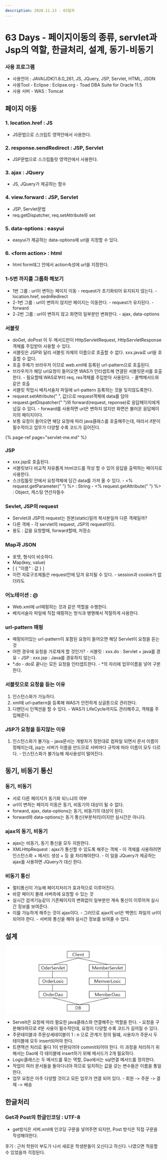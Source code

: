 ```yaml
---
description: 2020.11.13 - 63일차
---
```


# 63 Days - 페이지이동의 종류, servlet과 Jsp의 역할, 한글처리, 설계, 동기-비동기

### 사용 프로그램

* 사용언어 : JAVA\(JDK\)1.8.0\_261, JS, JQuery, JSP, Servlet, HTML, JSON
* 사용Tool  - Eclipse : Eclipse.org - Toad DBA Suite for Oracle 11.5
* 사용 서버 - WAS : Tomcat

## 페이지 이동

### 1. location.href : JS

* JS문법으로 스크립트 영역안에서 사용한다.

### 2. response.sendRedirect : JSP, Servlet

* JSP문법으로 스크립틀릿 영역안에서 사용한다.

### 3. ajax : JQuery

* JS, JQuery가 제공하는 함수

### 4. view.forward : JSP, Servlet

* JSP, Servlet문법
* req.getDispatcher, req.setAttribute와 set

### 5. data-options : easyui

* easyui가 제공하는 data-options에 url을 지정할 수 있다.

### 6. &lt;form action&gt; : html

* html form태그 안에서 action속성에 url을 지정한다.

### 1-5번 까지를 그룹화 해보기

* 1번 그룹 : url이 변하는 페이지 이동 - request가 초기화되어 유지되지 않는다. - location.href, sednRedirect
* 2-1번 그룹 : url이 변하지 않지만 페이지는 이동한다. - request가 유지된다. - forward
* 2-2번 그룹 : url이 변하지 않고 화면의 일부분만 변화한다. - ajax, data-options

### 서블릿

* doGet, doPost 이 두 메서드만이 HttpServletRequest, HttpServletResponse객체를 주입받아 사용할 수 있다.
* 서블릿은 JSP와 달리 서블릿 자체의 이름으로 호출할 수 없다. xxx.java로 url을 호출할 수 없다.
* 호출 주체가 브라우저 이므로 web.xml에 등록된 url-pattern으로 호출된다.
* 브라우저가 해당 url요청이 들어오면 WAS가 인터셉트해 연결된 서블릿문서를 호출한다. - 필요할때 WAS로부터 req, res객체를 주입받아 사용된다. - 콜백메서드와 같은 호출
* 서블릿 작업시 배치서술자 파일에 url-pattern 등록하는 것을 잊지않도록한다.
* request.setAttribute\(" ", 값\)으로 request객체에 data를 담아
* request.getDispatcher\(" "\)와 forward\(request, reponse\)로 응답페이지에게 넘길 수 있다. - forward를 사용하면 url은 변하지 않지만 화면은 불러온 응답페이지의 페이지이다.
* 보통 요청이 들어오면 해당 요청에 따라 java클래스를 호출해주는데, 따라서 if문이 필수적이고 업무가 다양할 수록 코드가 길어진다.

{% page-ref page="servlet-me.md" %}

### JSP

* xxx.jsp로 호출된다.
* 서블릿보다 비교적 자유롭게 html코드를 작성 할 수 있어 응답을 출력하는 페이지로 사용한다.
* 스크립틀릿 안에서 요청객체에 담긴 data를 가져 올 수 있다. - &lt;% request.getParameter\(" "\) %&gt; : String - &lt;% request.getAttribute\(" "\) %&gt; : Object, 캐스팅 연산자필수

### Sevlet, JSP의 request

* Servlet과 JSP의 request는 원본\(static\)일까 복사본일까 다른 객체일까?
* 다른 객체 - 각 servlet의 request, JSP의 request이다.
* 용도 : 값을 요청할때, forward할때, 저장소

### Map과 JSON

* 포맷, 형식이 비슷하다.
* Map\(key, value\)
* \[ { "이름" : 값 } \]
* 이런 자료구조체들은 request안에 담겨 유지될 수 있다. - session과 cookie가 없더라도

### 어노테이션 : @

* Web.xml에 url매핑하는 것과 같은 역할을 수행한다.
* 배치서술자 파일에 직접 매핑하는 방식과 병행해서 적절하게 사용한다.

### url-pattern 매핑

* 매핑되어있는 url-pattern이 포함된 요청이 들어오면 해당 Servlet이 요청을 듣는 것
* 어떤 경우에 요청을 가로채게 할 것인가? - 서블릿 : xxx.do : Servlet + java를 경유 - JSP      : xxx.jsp : Java를 경유하지 않는다.
* \*.do  - do로 끝나는 모든 요청을 인터셉트한다. - \*의 자리에 업무이름을 넣어 구분한다.

### 서블릿으로 요청을 듣는 이유

1. 인스턴스화가 가능하다.
2. xml에 url-pattern을 등록해 WAS가 안전하게 싱글톤으로 관리한다.
3. 디펜던시 인젝션을 할 수 있다. - WAS가 LifeCycle까지도 관리해주고, 객체를 주입해준다.

### JSP가 요청을 듣지않는 이유

1. 인스턴스화가 불가능 - java문서는 개발자가 정한대로 컴파일 되면서 문서 이름이 정해지는데, jsp는 서버가 이름을 만드므로 서버마다 규칙에 따라 이름이 모두 다르다. - 인스턴스화가 불가능해 재사용성이 떨어진다.

## 동기, 비동기 통신

### 동기, 비동기

* 서로 다른 페이지가 동기화 되느냐의 여부
* url이 변하는 페이지 이동은 동기, 비동기의 대상이 될 수 없다.
* forward, ajax, data-options는 동기, 비동기의 대상이 된다.
* forward와 data-options는 동기 통신\(부분처리\)이지만 실시간은 아니다.

### ajax의 동기, 비동기

* ajax는 비동기, 동기 통신을 모두 지원한다.
* XMLHttpRequest : ajax가 통신할 수 있도록 해주는 객체 - 이 객체를 사용하려면 인스턴스화 + 메서드 생성 + 등 을 처리해야한다. - 이 일을 JQuery가 제공하는 ajax를 사용하면 JQuery가 대신 한다.

### 비동기 통신

* 멀티통신이 가능해 페이지처리가 효과적으로 이루어진다.
* 바깥 페이지 몰래 서버측에 요청할 수 있는 것
* 실시간 검색기능같이 기존페이지의 변화없이 일부분만 계속 통신이 이루어져 실시간 정보를 보여준다.
* 이를 가능하게 해주는 것이 ajax이다. - 그러므로 ajax의 url은 백엔드 파일의 url이 되어야 한다.  - 서버와 통신을 해야 실시간 정보를 보여줄 수 있다.

## 설계

![&#xC608;&#xC2DC;](../../../.gitbook/assets/1%20%2866%29.png)

* Servelt은 요청에 따라 필요한 java클래스와 연결해주는 역할을 한다. - 요청을 구분해야하므로 if문 사용이 필수적인데, 요청이 다양할 수록 코드가 길어질 수 있다.
* 주문테이블과 주문상세테이블이 1 : n 으로 관계가 정의 될떄, 사용자가 주문시 두 테이블에 모두 insert되어야 한다. 
* 트랜잭션 처리로 둘다 1이 반환되어야 commit되어야 한다. 이 과정을 처리하기 위해서는 Dao에 각 테이블에 insert하기 위해 메서드가 2개 필요하다.
* Logic클래스는 두 메서드를 묶는 역할, Dao에서는 sql연결 메서드를 정의한다.
* 작업이 여러 문서들을 돌아다녀야 하므로 일치하는 값을 갖는 변수들은 이름을 통일한다. 
* 업무 요청은 아주 다양할 것이고 모든 업무가 연결 되어 있다. - 회원 -&gt; 주문 -&gt; 결제 -&gt; 배송

## 한글처리

### Get과 Post의 한글인코딩 : UTF-8

* get방식은 서버.xml에 인코딩 구문을 넣어주면 되지만, Post 방식은 직접 구문을 작성해야한다.

후기 : 근처 학원이 부도가 나서 새로운 학생분들이 오신다고 하신다. 나였으면 적응할 수 있었을까 걱정된다.


